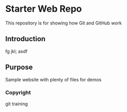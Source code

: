 # Starter Web Repo

This repository is for showing how Git and GitHub work

## Introduction
fg jkl; asdf 

## Purpose

Sample website with plenty of files for demos

### Copyright
git training